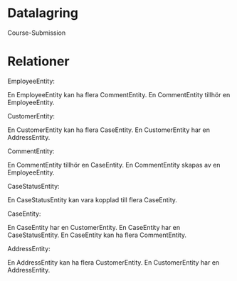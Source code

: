 # Datalagring
Course-Submission

# Relationer
EmployeeEntity:

En EmployeeEntity kan ha flera CommentEntity.
En CommentEntity tillhör en EmployeeEntity.

CustomerEntity:

En CustomerEntity kan ha flera CaseEntity.
En CustomerEntity har en AddressEntity.

CommentEntity:

En CommentEntity tillhör en CaseEntity.
En CommentEntity skapas av en EmployeeEntity.

CaseStatusEntity:

En CaseStatusEntity kan vara kopplad till flera CaseEntity.

CaseEntity:

En CaseEntity har en CustomerEntity.
En CaseEntity har en CaseStatusEntity.
En CaseEntity kan ha flera CommentEntity.

AddressEntity:

En AddressEntity kan ha flera CustomerEntity.
En CustomerEntity har en AddressEntity.
